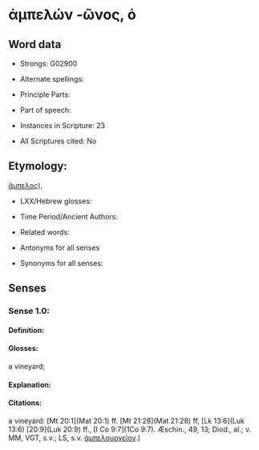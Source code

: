 # ἀμπελών -ῶνος, ὁ

<!-- Status: S2=NeedsEdits -->
<!-- Lexica used for edits:   -->

## Word data

* Strongs: G02900

* Alternate spellings:



* Principle Parts: 


* Part of speech: 


* Instances in Scripture: 23

* All Scriptures cited: No

## Etymology: 

[ἄμπελος]()),

* LXX/Hebrew glosses: 


* Time Period/Ancient Authors: 


* Related words: 

* Antonyms for all senses

* Synonyms for all senses: 


## Senses 


### Sense  1.0: 

#### Definition: 

#### Glosses: 

a vineyard; 

#### Explanation: 


#### Citations: 

a vineyard: [Mt 20:1](Mat 20:1) ff. [Mt 21:28](Mat 21:28) ff, [Lk 13:6](Luk 13:6) [20:9](Luk 20:9) ff., [I Co 9:7](1Co 9:7). Æschin., 49, 13; Diod., al.; v. MM, VGT, s.v.; LS, s.v. [ἀμπελουργεῖον]().)
